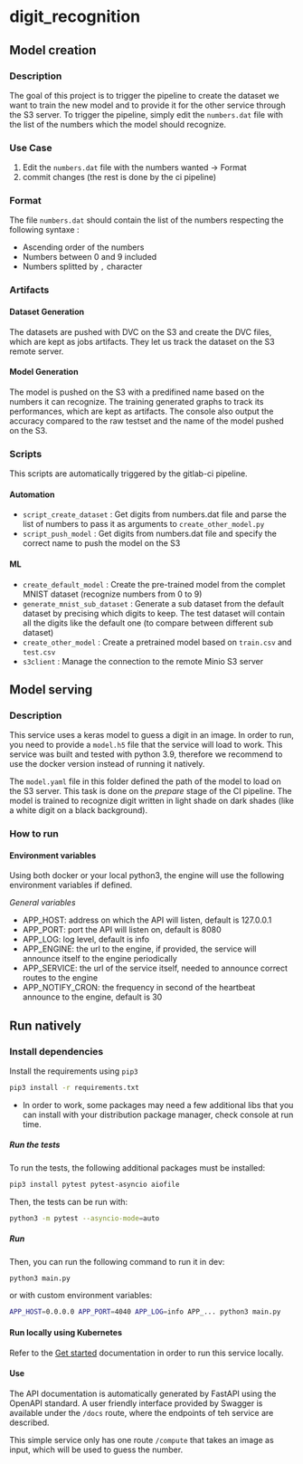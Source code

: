 # digit_recognition

## Model creation

### Description
The goal of this project is to trigger the pipeline to create the dataset we want to train the new model and to provide it for the other service through the S3 server. To trigger the pipeline, simply edit the `numbers.dat` file with the list of the numbers which the model should recognize.

### Use Case
1. Edit the `numbers.dat` file with the numbers wanted -> Format
2. commit changes (the rest is done by the ci pipeline)

### Format
The file `numbers.dat` should contain the list of the numbers respecting the following syntaxe :
- Ascending order of the numbers
- Numbers between 0 and 9 included
- Numbers splitted by `,` character

### Artifacts
#### Dataset Generation
The datasets are pushed with DVC on the S3 and create the DVC files, which are kept as jobs artifacts. They let us track the dataset on the S3 remote server.

#### Model Generation
The model is pushed on the S3 with a predifined name based on the numbers it can recognize. The training generated graphs to track its performances, which are kept as artifacts. The console also output the accuracy compared to the raw testset and the name of the model pushed on the S3.

### Scripts
This scripts are automatically triggered by the gitlab-ci pipeline.

#### Automation
- `script_create_dataset` : Get digits from numbers.dat file and parse the list of numbers to pass it as arguments to `create_other_model.py`
- `script_push_model` : Get digits from numbers.dat file and specify the correct name to push the model on the S3
#### ML
- `create_default_model` : Create the pre-trained model from the complet MNIST dataset (recognize numbers from 0 to 9)
- `generate_mnist_sub_dataset` : Generate a sub dataset from the default dataset by precising which digits to keep. The test dataset will contain all the digits like the default one (to compare between different sub dataset)
- `create_other_model` : Create a pretrained model based on `train.csv` and `test.csv`
- `s3client` : Manage the connection to the remote Minio S3 server

## Model serving

### Description
This service uses a keras model to guess a digit in an image. In order to run, you need to provide a `model.h5` file that the service will load to work. This service was built and tested with python 3.9, therefore we recommend to use the docker version instead of running it natively.

The `model.yaml` file in this folder defined the path of the model to load on the S3 server. This task is done on the *prepare* stage of the CI pipeline. The model is trained to recognize digit written in light shade on dark shades (like a white digit on a black background).

### How to run
#### Environment variables
Using both docker or your local python3, the engine will use the following environment variables if defined.

*General variables*

- APP_HOST: address on which the API will listen, default is 127.0.0.1
- APP_PORT: port the API will listen on, default is 8080
- APP_LOG: log level, default is info
- APP_ENGINE: the url to the engine, if provided, the service will announce itself to the engine periodically
- APP_SERVICE: the url of the service itself, needed to announce correct routes to the engine
- APP_NOTIFY_CRON: the frequency in second of the heartbeat announce to the engine, default is 30

## Run natively
### Install dependencies
Install the requirements using `pip3`

```bash
pip3 install -r requirements.txt
```

* In order to work, some packages may need a few additional libs that you can install with your distribution package manager, check console at run time.
##### Run the tests
To run the tests, the following additional packages must be installed:

```bash
pip3 install pytest pytest-asyncio aiofile
```

Then, the tests can be run with:
```bash
python3 -m pytest --asyncio-mode=auto
```

##### Run
Then, you can run the following command to run it in dev:

```bash
python3 main.py
```

or with custom environment variables:

```bash
APP_HOST=0.0.0.0 APP_PORT=4040 APP_LOG=info APP_... python3 main.py
```

#### Run locally using Kubernetes

Refer to the [Get started](../docs/get-started.md) documentation in order to run this service locally.

#### Use
The API documentation is automatically generated by FastAPI using the OpenAPI standard. A user friendly interface provided by Swagger is available under the `/docs` route, where the endpoints of teh service are described.

This simple service only has one route `/compute` that takes an image as input, which will be used to guess the number.


